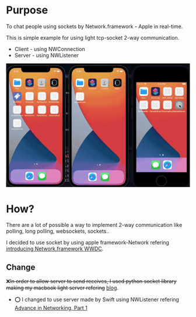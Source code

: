 
# Purpose

To chat people using sockets by Network.framework - Apple in real-time.

This is simple example for using light tcp-socket 2-way communication.  
- Client -  using NWConnection
- Server - using NWListener

![chat](source/socket2.gif)

# How? 

There are a lot of possible a way to implement 2-way communication like polling, long polling, websockets, sockets.. 

I decided to use socket by using apple framework-Network refering [introducing Network.framework WWDC](https://developer.apple.com/videos/play/wwdc2018/715).

## Change 
❌~~In order to allow server to send receives,  I used python socket library making my macbook light server refering~~ [blog](https://nalara12200.tistory.com/153).
- ⭕️ I changed to use server made by Swift using NWListener refering [Advance in Networking, Part 1](https://developer.apple.com/videos/play/wwdc2019/712/)
